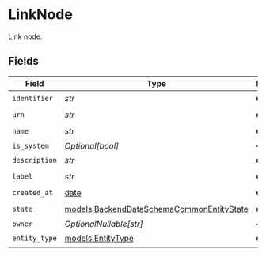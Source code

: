 # LinkNode

Link node.


## Fields

| Field                                                                                        | Type                                                                                         | Required                                                                                     | Description                                                                                  |
| -------------------------------------------------------------------------------------------- | -------------------------------------------------------------------------------------------- | -------------------------------------------------------------------------------------------- | -------------------------------------------------------------------------------------------- |
| `identifier`                                                                                 | *str*                                                                                        | :heavy_check_mark:                                                                           | N/A                                                                                          |
| `urn`                                                                                        | *str*                                                                                        | :heavy_check_mark:                                                                           | N/A                                                                                          |
| `name`                                                                                       | *str*                                                                                        | :heavy_check_mark:                                                                           | N/A                                                                                          |
| `is_system`                                                                                  | *Optional[bool]*                                                                             | :heavy_minus_sign:                                                                           | N/A                                                                                          |
| `description`                                                                                | *str*                                                                                        | :heavy_check_mark:                                                                           | N/A                                                                                          |
| `label`                                                                                      | *str*                                                                                        | :heavy_check_mark:                                                                           | N/A                                                                                          |
| `created_at`                                                                                 | [date](https://docs.python.org/3/library/datetime.html#date-objects)                         | :heavy_check_mark:                                                                           | N/A                                                                                          |
| `state`                                                                                      | [models.BackendDataSchemaCommonEntityState](../models/backenddataschemacommonentitystate.md) | :heavy_check_mark:                                                                           | Entity state.                                                                                |
| `owner`                                                                                      | *OptionalNullable[str]*                                                                      | :heavy_minus_sign:                                                                           | N/A                                                                                          |
| `entity_type`                                                                                | [models.EntityType](../models/entitytype.md)                                                 | :heavy_check_mark:                                                                           | Entity type.                                                                                 |